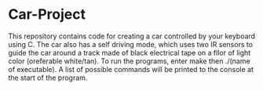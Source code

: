 # Car-Project
This repository contains code for creating a car controlled by your keyboard using C. The car also has a self driving mode, which uses two IR sensors to guide the car around a track made of black electrical tape on a fllor of light color (oreferable white/tan). To run the programs, enter make then ./(name of executable). A list of possible commands will be printed to the console at the start of the program. 
